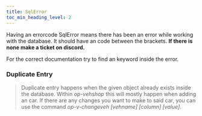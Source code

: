 ```yaml
---
title: SqlError
toc_min_heading_level: 2
---
```


Having an errorcode SqlError means there has been an error while working with the database.
It should have an code between the brackets.
**If there is none make a ticket on discord.**

For the correct documentation try to find an keyword inside the error.

### Duplicate Entry
>Duplicate entry happens when the given object already exists inside the database. Within *op-vehshop* this will mostly happen when adding an car.
If there are any changes you want to make to said car, you can use the command *op-v-changeveh [vehname] [column] [value]*.
